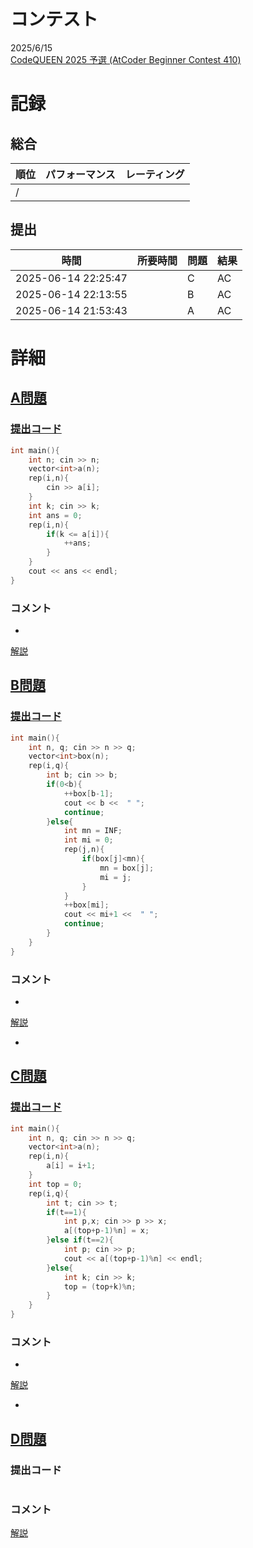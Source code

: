 # コンテスト
2025/6/15<br>
[CodeQUEEN 2025 予選 (AtCoder Beginner Contest 410)](https://atcoder.jp/contests/abc410)

# 記録
## 総合
|  順位  |  パフォーマンス  | レーティング |
| ---- | ---- | ---- |
|   /   |  |  |

## 提出
|  時間  |  所要時間  |  問題  | 結果 |
| ---- | ---- | ---- | ---- |
| 2025-06-14 22:25:47 |  | C | AC |
| 2025-06-14 22:13:55 |  | B | AC |
| 2025-06-14 21:53:43 |  | A | AC |


# 詳細
## [A問題](https://atcoder.jp/contests/abc410/tasks/abc410_a)
### [提出コード](https://atcoder.jp/contests/abc410/submissions/66759293)
```c++
int main(){
    int n; cin >> n;
    vector<int>a(n);
    rep(i,n){
        cin >> a[i];
    }
    int k; cin >> k;
    int ans = 0;
    rep(i,n){
        if(k <= a[i]){
            ++ans;
        }
    }
    cout << ans << endl;
}
```

### コメント

* 

[解説](https://atcoder.jp/contests/abc410/editorial/13298)


## [B問題](https://atcoder.jp/contests/abc410/tasks/abc410_b)
### [提出コード](https://atcoder.jp/contests/abc410/submissions/66768648)
```c++
int main(){
    int n, q; cin >> n >> q;
    vector<int>box(n);
    rep(i,q){
        int b; cin >> b;
        if(0<b){
            ++box[b-1];
            cout << b <<  " ";
            continue;
        }else{
            int mn = INF;
            int mi = 0;
            rep(j,n){
                if(box[j]<mn){
                    mn = box[j];
                    mi = j;
                }
            }
            ++box[mi];
            cout << mi+1 <<  " ";
            continue;
        }
    }
}
```

### コメント

* 

[解説](https://atcoder.jp/contests/abc410/editorial/13299)

* 


## [C問題](https://atcoder.jp/contests/abc410/tasks/abc410_c)
### [提出コード](https://atcoder.jp/contests/abc410/submissions/66773687)

```c++
int main(){
    int n, q; cin >> n >> q;
    vector<int>a(n);
    rep(i,n){
        a[i] = i+1;
    }
    int top = 0;
    rep(i,q){
        int t; cin >> t;
        if(t==1){
            int p,x; cin >> p >> x;
            a[(top+p-1)%n] = x;
        }else if(t==2){
            int p; cin >> p;
            cout << a[(top+p-1)%n] << endl;
        }else{
            int k; cin >> k;
            top = (top+k)%n;
        }
    }
}
```

### コメント
* 

[解説](https://atcoder.jp/contests/abc410/editorial/13300)

* 


## [D問題]()
### 提出コード

```c++

```

### コメント

[解説]()
